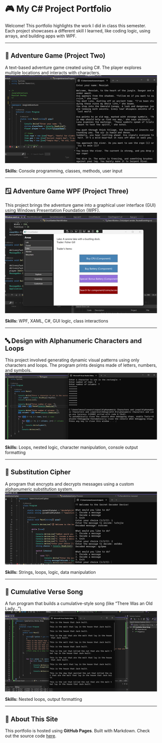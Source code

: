 # 🎮 My C# Project Portfolio

Welcome! This portfolio highlights the work I did in class this semester. Each project showcases a different skill I learned, like coding logic, using arrays, and building apps with WPF.

---

## 🧭 Adventure Game (Project Two)
A text-based adventure game created using C#. The player explores multiple locations and interacts with characters.
![Adventure Game Screenshot](images/project2.png)

**Skills:** Console programming, classes, methods, user input

---

## 🪟 Adventure Game WPF (Project Three)
This project brings the adventure game into a graphical user interface (GUI) using Windows Presentation Foundation (WPF).
![WPF Game Screenshot](images/project3.png)

**Skills:** WPF, XAML, C#, GUI logic, class interactions

---

## 🔤 Design with Alphanumeric Characters and Loops
This project involved generating dynamic visual patterns using only characters and loops. The program prints designs made of letters, numbers, and symbols.
![WPF Game Screenshot](images/acl.png)

**Skills:** Loops, nested logic, character manipulation, console output formatting

---

## 🔐 Substitution Cipher
A program that encrypts and decrypts messages using a custom alphanumeric substitution system.
![WPF Game Screenshot](images/cipher.png)

**Skills:** Strings, loops, logic, data manipulation

---

## 🎵 Cumulative Verse Song
A fun program that builds a cumulative-style song (like “There Was an Old Lady…”).
![WPF Game Screenshot](images/song.png)

**Skills:** Nested loops, output formatting

---

## 🧾 About This Site
This portfolio is hosted using **GitHub Pages**. Built with Markdown. Check out the source code [here](https://github.com/yourusername/yourusername.github.io).
